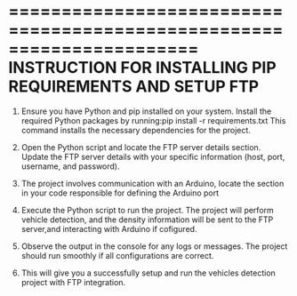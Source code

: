 ======================================================================
INSTRUCTION FOR INSTALLING PIP REQUIREMENTS AND SETUP FTP
======================================================================

1) Ensure you have Python and pip installed on your system. Install the required Python packages by running:pip install -r requirements.txt
This command installs the necessary dependencies for the project.

2) Open the Python script and locate the FTP server details section. Update the FTP server details with your specific information (host, port, username, and password).

3) The  project involves communication with an Arduino, locate the section in your code responsible for defining the Arduino port

4) Execute the Python script to run the project. The project will perform vehicle detection, and the density information will be sent to the FTP server,and interacting with Arduino if cofigured.

5) Observe the output in the console for any logs or messages. The project should run smoothly if all configurations are correct.

6) This will give you a successfully setup and run the vehicles detection project with FTP integration.
